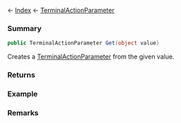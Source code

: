 ← [Index](Api-Index) ← [TerminalActionParameter](Sandbox.ModAPI.Ingame.TerminalActionParameter)

### Summary

```csharp
public TerminalActionParameter Get(object value)
```

Creates a [TerminalActionParameter](Sandbox.ModAPI.Ingame.TerminalActionParameter) from the given value.

### Returns



### Example

### Remarks

